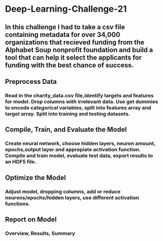 # Deep-Learning-Challenge-21

## In this challenge I had to take a csv file containing metadata for over 34,000 organizations that recieved funding from the Alphabet Soup nonprofit foundation and build a tool that can help it select the applicants for funding with the best chance of success.

## Preprocess Data
### Read in the charity_data.csv file,identify targets and features for model. Drop columns with irrelevant data. Use get dummies to encode categorical variables, split into features array and target array. Split into training and testing datasets.

## Compile, Train, and Evaluate the Model
### Create neural network, choose hidden layers, neuron amount, epochs,output layer and appropiate activation function. Compile and train model, evaluate test data, export results to an HDF5 file.

## Optimize the Model
### Adjust model, dropping columns, add or reduce neurons/epochs/hidden layers, use different activation functions.

## Report on Model
### Overview, Results, Summary
 
